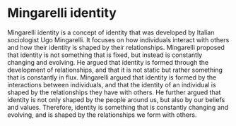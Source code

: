 # Mingarelli identity

Mingarelli identity is a concept of identity that was developed by Italian sociologist Ugo Mingarelli. It focuses on how individuals interact with others and how their identity is shaped by their relationships. Mingarelli proposed that identity is not something that is fixed, but instead is constantly changing and evolving. He argued that identity is formed through the development of relationships, and that it is not static but rather something that is constantly in flux. Mingarelli argued that identity is formed by the interactions between individuals, and that the identity of an individual is shaped by the relationships they have with others. He further argued that identity is not only shaped by the people around us, but also by our beliefs and values. Therefore, identity is something that is constantly changing and evolving, and is shaped by the relationships we form with others.
